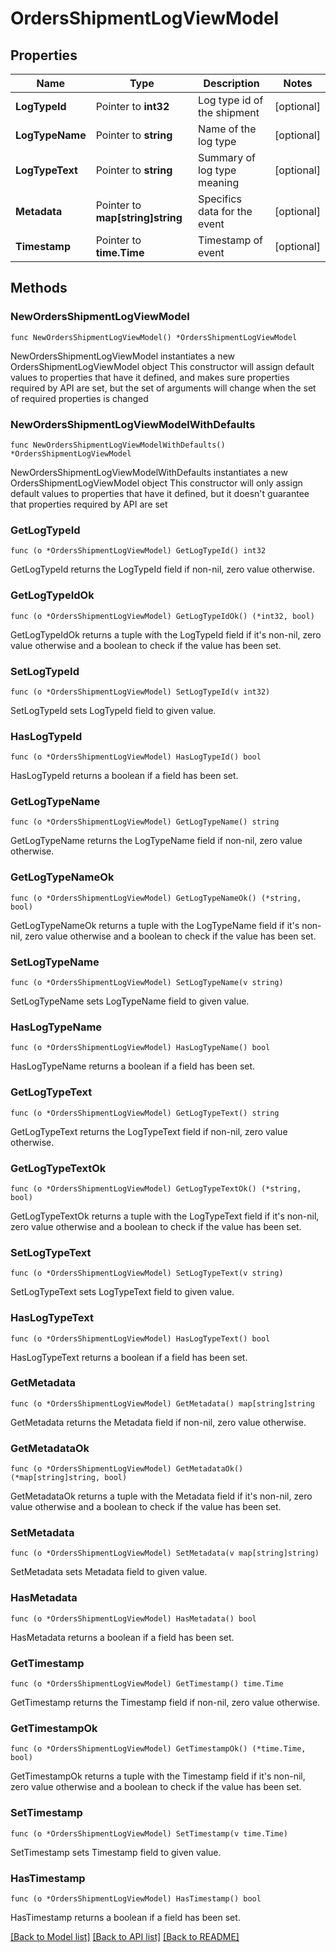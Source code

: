 # OrdersShipmentLogViewModel

## Properties

Name | Type | Description | Notes
------------ | ------------- | ------------- | -------------
**LogTypeId** | Pointer to **int32** | Log type id of the shipment | [optional] 
**LogTypeName** | Pointer to **string** | Name of the log type | [optional] 
**LogTypeText** | Pointer to **string** | Summary of log type meaning | [optional] 
**Metadata** | Pointer to **map[string]string** | Specifics data for the event | [optional] 
**Timestamp** | Pointer to **time.Time** | Timestamp of event | [optional] 

## Methods

### NewOrdersShipmentLogViewModel

`func NewOrdersShipmentLogViewModel() *OrdersShipmentLogViewModel`

NewOrdersShipmentLogViewModel instantiates a new OrdersShipmentLogViewModel object
This constructor will assign default values to properties that have it defined,
and makes sure properties required by API are set, but the set of arguments
will change when the set of required properties is changed

### NewOrdersShipmentLogViewModelWithDefaults

`func NewOrdersShipmentLogViewModelWithDefaults() *OrdersShipmentLogViewModel`

NewOrdersShipmentLogViewModelWithDefaults instantiates a new OrdersShipmentLogViewModel object
This constructor will only assign default values to properties that have it defined,
but it doesn't guarantee that properties required by API are set

### GetLogTypeId

`func (o *OrdersShipmentLogViewModel) GetLogTypeId() int32`

GetLogTypeId returns the LogTypeId field if non-nil, zero value otherwise.

### GetLogTypeIdOk

`func (o *OrdersShipmentLogViewModel) GetLogTypeIdOk() (*int32, bool)`

GetLogTypeIdOk returns a tuple with the LogTypeId field if it's non-nil, zero value otherwise
and a boolean to check if the value has been set.

### SetLogTypeId

`func (o *OrdersShipmentLogViewModel) SetLogTypeId(v int32)`

SetLogTypeId sets LogTypeId field to given value.

### HasLogTypeId

`func (o *OrdersShipmentLogViewModel) HasLogTypeId() bool`

HasLogTypeId returns a boolean if a field has been set.

### GetLogTypeName

`func (o *OrdersShipmentLogViewModel) GetLogTypeName() string`

GetLogTypeName returns the LogTypeName field if non-nil, zero value otherwise.

### GetLogTypeNameOk

`func (o *OrdersShipmentLogViewModel) GetLogTypeNameOk() (*string, bool)`

GetLogTypeNameOk returns a tuple with the LogTypeName field if it's non-nil, zero value otherwise
and a boolean to check if the value has been set.

### SetLogTypeName

`func (o *OrdersShipmentLogViewModel) SetLogTypeName(v string)`

SetLogTypeName sets LogTypeName field to given value.

### HasLogTypeName

`func (o *OrdersShipmentLogViewModel) HasLogTypeName() bool`

HasLogTypeName returns a boolean if a field has been set.

### GetLogTypeText

`func (o *OrdersShipmentLogViewModel) GetLogTypeText() string`

GetLogTypeText returns the LogTypeText field if non-nil, zero value otherwise.

### GetLogTypeTextOk

`func (o *OrdersShipmentLogViewModel) GetLogTypeTextOk() (*string, bool)`

GetLogTypeTextOk returns a tuple with the LogTypeText field if it's non-nil, zero value otherwise
and a boolean to check if the value has been set.

### SetLogTypeText

`func (o *OrdersShipmentLogViewModel) SetLogTypeText(v string)`

SetLogTypeText sets LogTypeText field to given value.

### HasLogTypeText

`func (o *OrdersShipmentLogViewModel) HasLogTypeText() bool`

HasLogTypeText returns a boolean if a field has been set.

### GetMetadata

`func (o *OrdersShipmentLogViewModel) GetMetadata() map[string]string`

GetMetadata returns the Metadata field if non-nil, zero value otherwise.

### GetMetadataOk

`func (o *OrdersShipmentLogViewModel) GetMetadataOk() (*map[string]string, bool)`

GetMetadataOk returns a tuple with the Metadata field if it's non-nil, zero value otherwise
and a boolean to check if the value has been set.

### SetMetadata

`func (o *OrdersShipmentLogViewModel) SetMetadata(v map[string]string)`

SetMetadata sets Metadata field to given value.

### HasMetadata

`func (o *OrdersShipmentLogViewModel) HasMetadata() bool`

HasMetadata returns a boolean if a field has been set.

### GetTimestamp

`func (o *OrdersShipmentLogViewModel) GetTimestamp() time.Time`

GetTimestamp returns the Timestamp field if non-nil, zero value otherwise.

### GetTimestampOk

`func (o *OrdersShipmentLogViewModel) GetTimestampOk() (*time.Time, bool)`

GetTimestampOk returns a tuple with the Timestamp field if it's non-nil, zero value otherwise
and a boolean to check if the value has been set.

### SetTimestamp

`func (o *OrdersShipmentLogViewModel) SetTimestamp(v time.Time)`

SetTimestamp sets Timestamp field to given value.

### HasTimestamp

`func (o *OrdersShipmentLogViewModel) HasTimestamp() bool`

HasTimestamp returns a boolean if a field has been set.


[[Back to Model list]](../README.md#documentation-for-models) [[Back to API list]](../README.md#documentation-for-api-endpoints) [[Back to README]](../README.md)


